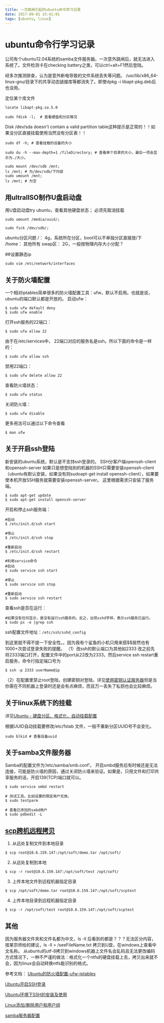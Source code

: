 ```yaml
---
title: 一次跳闸引起的ubuntu命令学习记录
date: 2017-09-01 15:41:01
tags: [ubuntu, linux]
---
```


# ubuntu命令行学习记录
公司有个ubuntu12.04系统的samba文件服务器。一次意外跳闸后，就无法进入系统了。文件检测卡在checking battery之类，可以ctrl+alt+F1然后登陆。

经多次推测排查，认为是意外断电导致的文件系统丢失等问题。
/usr/lib/x86_64-linux-gnu/目录下的共享动态链接库等都消失了。即使dpkg -i libapt-pkg.deb后也没用。

定位某个库文件

```
locate libapt-pkg.so.5.0
```

```
sudo fdisk -l;  # 查看硬盘和分区情况
```
Disk /dev/sda doesn't contain a valid partition table这种提示是正常的！！如果没分区直接挂载使用当然没有分区表！！

```
sudo df -h; # 查看挂载的设备的大小
```

```
sudo du -h --max-depth=1 /fileDirectory; # 查看单个目录的大小，最后一项会显示为./大小。
```

```
sudo mount /dev/sdb /mnt;
ls /mnt; # 为/dev/sdb/下内容
sudo umount /mnt;
ls /mnt; # 为空
```

## 用ultralISO制作U盘启动盘
用U盘启动盘try ubuntu，查看其他硬盘状态；
必须先取消挂载

```
sudo umount /media/uuid/;
```

```
sudo fsck /dev/sdb/;
```

ubuntu分区问题
/：          4g，系统所在分区，boot可以不单独分区直接放/下
/home：      其他所有
swap区：      2G，一般按物理内存大小分配？

##设置静态ip

```
sudo vim /etc/network/interfaces
```

## 关于防火墙配置
一个相对iptables简单很多的防火墙配置工具：ufw，默认不启用。也就是说，ubuntu的端口默认都是开放的。
启动ufw：

```
$ sudo ufw default deny
$ sudo ufw enable
```

打开ssh服务的22端口：

```
$ sudo ufw allow 22
```
由于在/etc/services中， 22端口对应的服务名是ssh。所以下面的命令是一样的：

```
$ sudo ufw allow ssh
```
禁用22端口：

```
$ sudo ufw delete allow 22
```
查看防火墙状态：

```
$ sudo ufw status
```
关闭防火墙：

```
$ sudu ufw disable
```
更多用法可以通过以下命令查看

```
$ man ufw
```

## 关于开启ssh登陆
新安装的ubuntu系统，默认是不支持ssh登录的。
SSH分客户端openssh-client和openssh-server
如果只是想登陆别的机器的SSH只需要安装openssh-client（ubuntu有默认安装，如果没有则sudoapt-get install openssh-client），如果要使本机开放SSH服务就需要安装openssh-server。
这里根据需求只安装了服务端。

```
$ sudo apt-get update
$ sudo apt-get install openssh-server
```
开启和停止ssh服务端：

```
#启动
$ /etc/init.d/ssh start

#停止
$ /etc/init.d/ssh stop

#重新启动
$ /etc/init.d/ssh restart

#利用service命令
#启动
$ sudo service ssh start

#停止
$ sudo service ssh stop

#重新启动
$ sudo service ssh restart
```
查看ssh是否在运行：

```
#如果没有任何显示，是没有运行ssh服务的。反之，出现sshd字样，表示ssh服务已运行。
$ sudo ps -e |grep ssh
```
ssh配置文件地址：`/etc/ssh/sshd_config`

到这里就不得不提一下安全性。。因为我有个鲨鱼的小机只用来搭$$居然也有1000+次尝试登录失败的提醒。
（1）改ssh的默认端口为其他如2333
改之前先将2333端口打开，配置文件中的port从22改为2333，然后service ssh restart重启服务，命令行指定端口号为
```
$ ssh -p 2333 userName@ip
```
（2）在配置里禁止root登陆，创建密钥对登陆，详见[使用密钥认证服务器](https://loricheung.github.io/2016/10/02/ssh-server-with-public-key.html)但是当你需在不同机器上登录时还是会有点麻烦，而且万一丢失了私钥也会比较麻烦。

## 关于linux系统下的挂载
详见[Ubuntu - 硬盘分区、格式化、自动挂载配置](http://bruce007.blog.51cto.com/7748327/1322236)

根据UUID自动挂载要修改/etc/fstab 文件，一般不重新分区UUID号不会变化。

```
sudo blkid # 查看设备uuid
```


## 关于samba文件服务器
Samba的配置文件为‘/etc/samba/smb.conf’。
开启smbd服务后有时候还是无法连接，可能是防火墙的原因，通过关闭防火墙来验证。如果是，只用文件和打印共享服务的话，开启139(TCP)端口就可以。

```
$ sudo service smbd restart
```


```
# 测试工具。比如设置的限定用户无效。
$ sudo testparm
```


```
# 查看已添加的sabd用户
$ sudo pdbedit -L
```
## [scp跨机远程拷贝](http://linuxtools-rst.readthedocs.io/zh_CN/latest/tool/scp.html)
1. 从远处复制文件到本地目录

```
$ scp root@10.6.159.147:/opt/soft/demo.tar /opt/soft/
```

2. 从远处复制到本地

```
$ scp -r root@10.6.159.147:/opt/soft/test /opt/soft/
```

3. 上传本地文件到远程机器指定目录

```
$ scp /opt/soft/demo.tar root@10.6.159.147:/opt/soft/scptest
```

4. 上传本地目录到远程机器指定目录

```
$ scp -r /opt/soft/test root@10.6.159.147:/opt/soft/scptest
```


## 其他
因为服务器文件夹和文件名都为中文，ls -ll 后看到的都是？？？无法区分内容，按某宗师给的建议，ls -ll > /seeFileName.txt 拷贝到U盘，在windows上查看中文名称。
从ubuntu的utf-8拷贝到windows机器上文件名会乱码且无法更改编码方式情况下，一种不严谨的做法：格式化一个ntfs的硬盘挂载上去，拷贝出来就不会，因为linux会自动转换ntfs能识别的格式。


参考文档：
[Ubuntu的防火墙配置-ufw-iptables](http://forum.ubuntu.org.cn/viewtopic.php?f=169&t=292611)

[Ubuntu开启SSH登录](https://segmentfault.com/a/1190000004686476)

[Ubuntu环境下SSH的安装及使用](http://blog.csdn.net/netwalk/article/details/12952051)

[Linux添加/删除用户和用户组](http://www.cnblogs.com/xd502djj/archive/2011/11/23/2260094.html)

[samba服务器配置](http://seanxp.com/2016/samba/)

